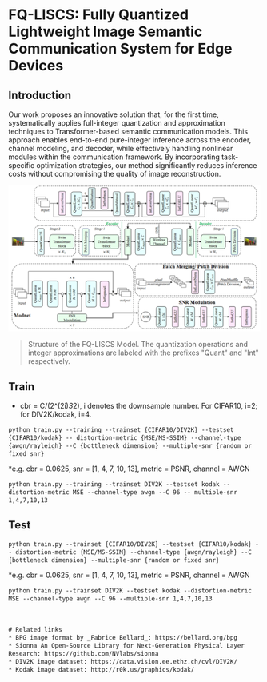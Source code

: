 # FQ-LISCS: Fully Quantized Lightweight Image Semantic Communication System for Edge Devices


## Introduction
Our work proposes an innovative solution that, for the first time, systematically applies full-integer quantization and approximation techniques to Transformer-based semantic communication models. This approach enables end-to-end pure-integer inference across the encoder, channel modeling, and decoder, while effectively handling nonlinear modules within the communication framework. By incorporating task-specific optimization strategies, our method significantly reduces inference costs without compromising the quality of image reconstruction.


![ ](overview.png)
>  Structure of the FQ-LISCS Model. The quantization operations and integer approximations are labeled with the prefixes "Quant" and "Int" respectively.


## Train

* cbr = C/(2^(2i)*3*2), i denotes the downsample number. For CIFAR10, i=2; for DIV2K/kodak, i=4.
```
python train.py --training --trainset {CIFAR10/DIV2K} --testset {CIFAR10/kodak} -- distortion-metric {MSE/MS-SSIM} --channel-type {awgn/rayleigh} --C {bottleneck dimension} --multiple-snr {random or fixed snr}
```

*e.g. cbr = 0.0625, snr = [1, 4, 7, 10, 13], metric = PSNR, channel = AWGN

```
python train.py --training --trainset DIV2K --testset kodak -- distortion-metric MSE --channel-type awgn --C 96 -- multiple-snr 1,4,7,10,13
```


## Test

```
python train.py --trainset {CIFAR10/DIV2K} --testset {CIFAR10/kodak} -- distortion-metric {MSE/MS-SSIM} --channel-type {awgn/rayleigh} --C {bottleneck dimension} --multiple-snr {random or fixed snr}
```

*e.g. cbr = 0.0625, snr = [1, 4, 7, 10, 13], metric = PSNR, channel = AWGN

```
python train.py --trainset DIV2K --testset kodak --distortion-metric MSE --channel-type awgn --C 96 --multiple-snr 1,4,7,10,13
```

```


# Related links
* BPG image format by _Fabrice Bellard_: https://bellard.org/bpg
* Sionna An Open-Source Library for Next-Generation Physical Layer Research: https://github.com/NVlabs/sionna
* DIV2K image dataset: https://data.vision.ee.ethz.ch/cvl/DIV2K/
* Kodak image dataset: http://r0k.us/graphics/kodak/
